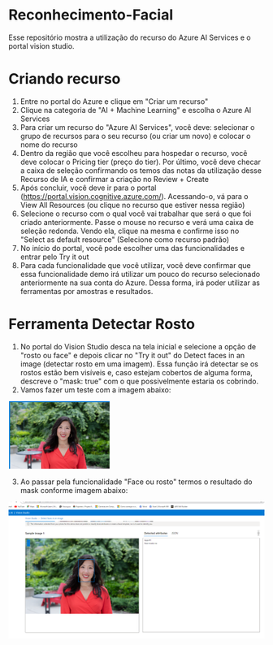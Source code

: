 # Reconhecimento-Facial

Esse repositório mostra a utilização do recurso do Azure AI Services e o portal vision studio.

# Criando recurso
1. Entre no portal do Azure e clique em "Criar um recurso"
2. Clique na categoria de "AI + Machine Learning" e escolha o Azure AI Services
3. Para criar um recurso do "Azure AI Services", você deve: selecionar o grupo de recursos para o seu recurso (ou criar um novo) e colocar o nome do recurso
4. Dentro da região que você escolheu para hospedar o recurso, você deve colocar o Pricing tier (preço do tier). Por último, você deve checar a caixa de seleção confirmando os temos das notas da utilização desse Recurso de IA e confirmar a criação no Review + Create
5. Após concluir, você deve ir para o portal (https://portal.vision.cognitive.azure.com/). Acessando-o, vá para o View All Resources (ou clique no recurso que estiver nessa região)
6. Selecione o recurso com o qual você vai trabalhar que será o que foi criado anteriormente. Passe o mouse no recurso e verá uma caixa de seleção redonda. Vendo ela, clique na mesma e confirme isso no "Select as default resource" (Selecione como recurso padrão)
7. No início do portal, você pode escolher uma das funcionalidades e entrar pelo Try it out
8. Para cada funcionalidade que você utilizar, você deve confirmar que essa funcionalidade demo irá utilizar um pouco do recurso selecionado anteriormente na sua conta do Azure. Dessa forma, irá poder utilizar as ferramentas por amostras e resultados.

# Ferramenta Detectar Rosto
1. No portal do Vision Studio desca na tela inicial e selecione a opção de "rosto ou face" e depois clicar no "Try it out" do Detect faces in an image (detectar rosto em uma imagem). Essa função irá detectar se os rostos estão bem visíveis e, caso estejam cobertos de alguma forma, descreve o "mask: true" com o que possivelmente estaria os cobrindo.
2. Vamos fazer um teste com a imagem abaixo:

![image](https://github.com/DeborahBMachado/Reconhecimento-Facial/blob/main/Inputs/Captura%20de%20tela%202024-04-12%20140432.png)


3. Ao passar pela funcionalidade "Face ou rosto" termos o resultado do mask conforme imagem abaixo:

![image](https://github.com/DeborahBMachado/Reconhecimento-Facial/blob/main/Output/Captura%20de%20tela%202024-04-12%20140451.png)







